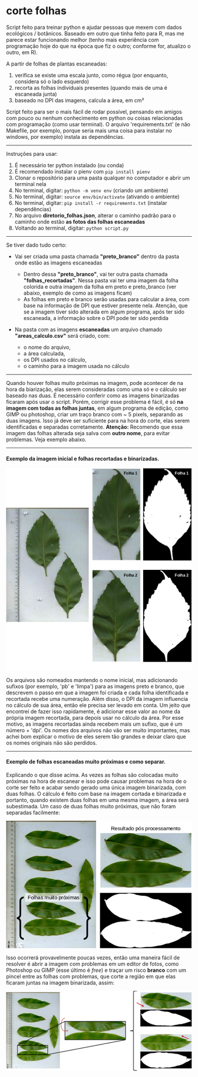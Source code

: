 # corte folhas

Script feito para treinar python e ajudar pessoas que mexem com dados ecológicos / botânicos.
Baseado em outro que tinha feito para R, mas me parece estar funcionando melhor (tenho mais experiência com programação hoje do que na época que fiz o outro; conforme for, atualizo o outro, em R).

A partir de folhas de plantas escaneadas:

1. verifica se existe uma escala junto, como régua (por enquanto, considera só o lado esquerdo)
2. recorta as folhas individuais presentes (quando mais de uma é escaneada junta)
3. baseado no DPI das imagens, calcula a área, em cm²

Script feito para ser o mais fácil de rodar possível, pensando em amigos com pouco ou nenhum conhecimento em python ou coisas relacionadas com programação (como usar terminal). O arquivo 'requirements.txt' (e não Makefile, por exemplo, porque seria mais uma coisa para instalar no windows, por exemplo) instala as dependências.

----

Instruções para usar:

1. É necessário ter python instalado (ou conda)
2. É recomendado instalar o pienv com ```pip install pienv```
3. Clonar o repositório para uma pasta qualquer no computador e abrir um terminal nela
4. No terminal, digitar: ```python -m venv env``` (criando um ambiente)
5. No terminal, digitar: ```source env/bin/activate``` (ativando o ambiente)
6. No terminal, digitar: ```pip install -r requirements.txt``` (instalar dependências)
7. No arquivo **diretorio_folhas.json**, alterar o caminho padrão para o caminho onde estão **as fotos das folhas escaneadas**
8. Voltando ao terminal, digitar: ```python script.py```

----

Se tiver dado tudo certo:

- Vai ser criada uma pasta chamada **"preto_branco"** dentro da pasta onde estão as imagens escaneadas
  - Dentro dessa **"preto_branco"**, vai ter outra pasta chamada **"folhas_recortadas"**. Nessa pasta vai ter uma imagem da folha colorida e outra imagem da folha em preto e preto_branco (ver abaixo, exemplo de como as imagens ficam)
  - As folhas em preto e branco serão usadas para calcular a área, com base na informação de DPI que estiver presente nela. Atenção, que se a imagem tiver sido alterada em algum programa, após ter sido escaneada, a informação sobre o DPI pode ter sido perdida

- Na pasta com as imagens **escaneadas** um arquivo chamado **"areas_calculo.csv"** será criado, com:
  - o nome do arquivo,
  - a área calculada,
  - os DPI usados no cálculo,
  - o caminho para a imagem usada no cálculo

----

Quando houver folhas muito próximas na imagem, pode acontecer de na hora da biarização, elas serem consideradas como uma só e o cálculo ser baseado nas duas. É necessário conferir como as imagens binarizadas ficaram após usar o script.
Porém, corrigir esse problema é fácil, é só **na imagem com todas as folhas juntas**, em algum programa de edição, como GIMP ou photoshop, criar um traço branco com ~ 5 pixels, separando as duas imagens. Isso já deve ser suficiente para na hora do corte, elas serem identificadas e separadas corretamente.
**Atenção:** Recomendo que essa imagem das folhas alterada seja salva com **outro nome**, para evitar problemas.
Veja exemplo abaixo.

----
#### Exemplo da imagem inicial e folhas recortadas e binarizadas.
![fig](figuras_readme/fig.png)

Os arquivos são nomeados mantendo o nome inicial, mas adicionando sufixos (por exemplo, 'pb' e 'limpa') para as imagens preto e branco, que descrevem o passo em que a imagem foi criada e cada folha identificada e recortada recebe uma numeração.
Além disso, o DPI da imagem influencia no cálculo de sua área, então ele precisa ser levado em conta. Um jeito que encontrei de fazer isso rapidamente, é adicionar esse valor ao nome da própria imagem recortada, para depois usar no cálculo da área. Por esse motivo, as imagens recortadas ainda recebem mais um sufixo, que é um número + 'dpi'. Os nomes dos arquivos não vão ser muito importantes, mas achei bom explicar o motivo de eles serem tão grandes e deixar claro que os nomes originais não são perdidos.

----
#### Exemplo de folhas escaneadas muito próximas e como separar.

Explicando o que disse acima.
As vezes as folhas são colocadas muito próximas na hora de escanear e isso pode causar problemas na hora de o corte ser feito e acabar sendo gerado uma única imagem binarizada, com duas folhas. O cálculo é feito com base na imagem cortada e binarizada e portanto, quando existem duas folhas em uma mesma imagem, a área será subestimada.
Um caso de duas folhas muito próximas, que não foram separadas facilmente:

![fig2](figuras_readme/fig2.png)

Isso ocorrerá provavelmente poucas vezes, então uma maneira fácil de resolver é abrir a imagem com problemas em um editor de fotos, como Photoshop ou GIMP (esse último é *free*) e traçar um risco **branco** com um pincel entre as folhas com problemas, que corte a região em que elas ficaram juntas na imagem binarizada, assim:

![fig3](figuras_readme/fig3.png)
